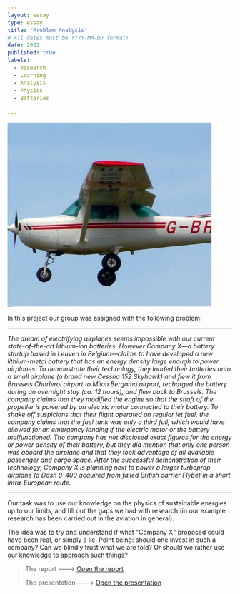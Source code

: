 ```yaml
---
layout: essay
type: essay
title: "Problem Analysis"
# All dates must be YYYY-MM-DD format!
date: 2022
published: true
labels:
  - Research
  - Learning
  - Analysis
  - Physics
  - Batteries

---
```


<img width="" class="rounded float-start pe-4" src="../img/Phy/ces.jpg">

In this project our group was assigned with the following problem:

------
*The dream of electrifying airplanes seems impossible with our current state-of-the-art lithium-ion batteries. However Company X—a battery startup based in Leuven in Belgium—claims to have developed a new lithium-metal battery that has an energy density large enough to power airplanes. To demonstrate their technology, they loaded their batteries onto a small airplane (a brand new Cessna 152 Skyhawk) and flew it from Brussels Charleroi airport to Milan Bergamo airport, recharged the battery during an overnight stay (ca. 12 hours), and flew back to Brussels. The company claims that they modified the engine so that the shaft of the propeller is powered by an electric motor connected to their battery. To shake off suspicions that their flight operated on regular jet fuel, the company claims that the fuel tank was only a third full, which would have allowed for an emergency landing if the electric motor or the battery malfunctioned. The company has not disclosed exact figures for the energy or power density of their battery, but they did mention that only one person was aboard the airplane and that they took advantage of all available passenger and cargo space. After the successful demonstration of their technology, Company X is planning next to power a larger turboprop airplane (a Dash 8-400 acquired from failed British carrier Flybe) in a short intra-European route.*

------

Our task was to use our knowledge on the physics of sustainable energies up to our limits, and fill out the gaps we had with research (in our example, research has been carried out in the aviation in general). 

The idea was to try and understand if what "Company X" proposed could have been real, or simply a lie. Point being: should one invest in such a company? Can we blindly trust what we are told? Or should we rather use our knowledge to approach such things?

>The report ---> <a href="/src/Physics/Group_1_Problem_7.pdf"><i class="large github icon "></i>Open the report</a>

>The presentation ---> <a href="/src/Physics/Analysis-Day-Problem-7.pptx"><i class="large github icon "></i>Open the presentation</a>